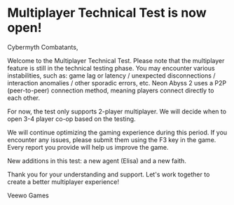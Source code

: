 # Multiplayer Technical Test is now open!

Cybermyth Combatants,

Welcome to the Multiplayer Technical Test. Please note that the multiplayer feature is still in the technical testing phase. You may encounter various instabilities, such as: game lag or latency / unexpected disconnections / interaction anomalies / other sporadic errors, etc. Neon Abyss 2 uses a P2P (peer-to-peer) connection method, meaning players connect directly to each other. 

For now, the test only supports 2-player multiplayer. We will decide when to open 3-4 player co-op based on the testing.

We will continue optimizing the gaming experience during this period. If you encounter any issues, please submit them using the F3 key in the game. Every report you provide will help us improve the game.

New additions in this test: a new agent (Elisa) and a new faith.

Thank you for your understanding and support. Let's work together to create a better multiplayer experience!

Veewo Games

